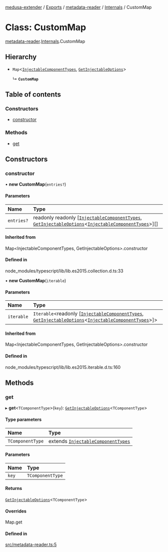 [medusa-extender](../README.md) / [Exports](../modules.md) / [metadata-reader](../modules/metadata_reader.md) / [Internals](../modules/metadata_reader.Internals.md) / CustomMap

# Class: CustomMap

[metadata-reader](../modules/metadata_reader.md).[Internals](../modules/metadata_reader.Internals.md).CustomMap

## Hierarchy

- `Map`<[`InjectableComponentTypes`](../modules/types.md#injectablecomponenttypes), [`GetInjectableOptions`](../modules/types.md#getinjectableoptions)\>

  ↳ **`CustomMap`**

## Table of contents

### Constructors

- [constructor](metadata_reader.Internals.CustomMap.md#constructor)

### Methods

- [get](metadata_reader.Internals.CustomMap.md#get)

## Constructors

### constructor

• **new CustomMap**(`entries?`)

#### Parameters

| Name | Type |
| :------ | :------ |
| `entries?` | readonly readonly [[`InjectableComponentTypes`](../modules/types.md#injectablecomponenttypes), [`GetInjectableOptions`](../modules/types.md#getinjectableoptions)<[`InjectableComponentTypes`](../modules/types.md#injectablecomponenttypes)\>][] |

#### Inherited from

Map<InjectableComponentTypes, GetInjectableOptions\>.constructor

#### Defined in

node_modules/typescript/lib/lib.es2015.collection.d.ts:33

• **new CustomMap**(`iterable`)

#### Parameters

| Name | Type |
| :------ | :------ |
| `iterable` | `Iterable`<readonly [[`InjectableComponentTypes`](../modules/types.md#injectablecomponenttypes), [`GetInjectableOptions`](../modules/types.md#getinjectableoptions)<[`InjectableComponentTypes`](../modules/types.md#injectablecomponenttypes)\>]\> |

#### Inherited from

Map<InjectableComponentTypes, GetInjectableOptions\>.constructor

#### Defined in

node_modules/typescript/lib/lib.es2015.iterable.d.ts:160

## Methods

### get

▸ **get**<`TComponentType`\>(`key`): [`GetInjectableOptions`](../modules/types.md#getinjectableoptions)<`TComponentType`\>

#### Type parameters

| Name | Type |
| :------ | :------ |
| `TComponentType` | extends [`InjectableComponentTypes`](../modules/types.md#injectablecomponenttypes) |

#### Parameters

| Name | Type |
| :------ | :------ |
| `key` | `TComponentType` |

#### Returns

[`GetInjectableOptions`](../modules/types.md#getinjectableoptions)<`TComponentType`\>

#### Overrides

Map.get

#### Defined in

[src/metadata-reader.ts:5](https://github.com/adrien2p/medusa-extender/blob/737355b/src/metadata-reader.ts#L5)
